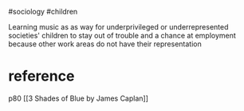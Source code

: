 #sociology #children

Learning music as as way for underprivileged or underrepresented societies' children to stay out of trouble and a chance at employment because other work areas do not have their representation

# reference
p80 [[3 Shades of Blue by James Caplan]]